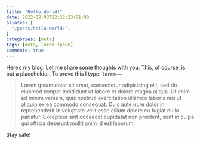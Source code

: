 ```yaml
---
title: "Hello World!"
date: 2022-02-03T22:22:23+01:00
aliases: [
  "/posts/hello-world/",
]
categories: [meta]
tags: [meta, lorem ipsum]
comments: true
---
```


Here’s my blog. Let me share some thoughts with you. This, of course, is but a placeholder. To prove this I type: `lorem⟼`
> Lorem ipsum dolor sit amet, consectetur adipisicing elit, sed do eiusmod tempor incididunt ut labore et dolore magna aliqua. Ut enim ad minim veniam, quis nostrud exercitation ullamco laboris nisi ut aliquip ex ea commodo consequat. Duis aute irure dolor in reprehenderit in voluptate velit esse cillum dolore eu fugiat nulla pariatur. Excepteur sint occaecat cupidatat non proident, sunt in culpa qui officia deserunt mollit anim id est laborum.

Stay safe!
